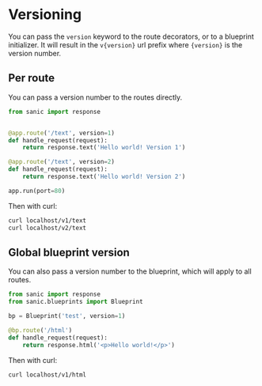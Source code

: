 # Versioning

You can pass the `version` keyword to the route decorators, or to a blueprint initializer. It will result in the `v{version}` url prefix where `{version}` is the version number.

## Per route

You can pass a version number to the routes directly.

```python
from sanic import response


@app.route('/text', version=1)
def handle_request(request):
    return response.text('Hello world! Version 1')

@app.route('/text', version=2)
def handle_request(request):
    return response.text('Hello world! Version 2')

app.run(port=80)
```

Then with curl:

```bash
curl localhost/v1/text
curl localhost/v2/text
```

## Global blueprint version

You can also pass a version number to the blueprint, which will apply to all routes.

```python
from sanic import response
from sanic.blueprints import Blueprint

bp = Blueprint('test', version=1)

@bp.route('/html')
def handle_request(request):
    return response.html('<p>Hello world!</p>')
```

Then with curl:

```bash
curl localhost/v1/html
```
